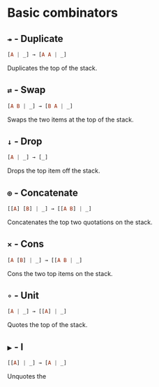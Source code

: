 # Basic combinators

## `↠` - Duplicate
```hs
[A | _] → [A A | _]
```

Duplicates the top of the stack.

## `⇄` - Swap
```hs
[A B | _] → [B A | _]
```

Swaps the two items at the top of the stack.

## `↓` - Drop
```hs
[A | _] → [_]
```

Drops the top item off the stack.

## `⊕` - Concatenate
```hs
[[A] [B] | _] → [[A B] | _]
```

Concatenates the top two quotations on the stack.

## `×` - Cons
```hs
[A [B] | _] → [[A B | _]
```

Cons the two top items on the stack.

## `∘` - Unit
```hs
[A | _] → [[A] | _]
```

Quotes the top of the stack.

## `▶` - I
```hs
[[A] | _] → [A | _]
```

Unquotes the 

